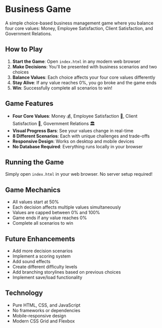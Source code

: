 # Business Game

A simple choice-based business management game where you balance four core values: Money, Employee Satisfaction, Client Satisfaction, and Government Relations.

## How to Play

1. **Start the Game**: Open `index.html` in any modern web browser
2. **Make Decisions**: You'll be presented with business scenarios and two choices
3. **Balance Values**: Each choice affects your four core values differently
4. **Stay Alive**: If any value reaches 0%, you go broke and the game ends
5. **Win**: Successfully complete all scenarios to win!

## Game Features

- **Four Core Values**: Money 💰, Employee Satisfaction 👥, Client Satisfaction 🤝, Government Relations 🏛️
- **Visual Progress Bars**: See your values change in real-time
- **8 Different Scenarios**: Each with unique challenges and trade-offs
- **Responsive Design**: Works on desktop and mobile devices
- **No Database Required**: Everything runs locally in your browser

## Running the Game

Simply open `index.html` in your web browser. No server setup required!

## Game Mechanics

- All values start at 50%
- Each decision affects multiple values simultaneously
- Values are capped between 0% and 100%
- Game ends if any value reaches 0%
- Complete all scenarios to win

## Future Enhancements

- Add more decision scenarios
- Implement a scoring system
- Add sound effects
- Create different difficulty levels
- Add branching storylines based on previous choices
- Implement save/load functionality

## Technology

- Pure HTML, CSS, and JavaScript
- No frameworks or dependencies
- Mobile-responsive design
- Modern CSS Grid and Flexbox 